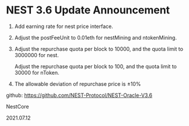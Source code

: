 # NEST 3.6 Update Announcement

1. Add earning rate for nest price interface.

2. Adjust the postFeeUnit to 0.01eth for nestMining and ntokenMining.

3. Adjust the repurchase quota per block to 10000, and the quota limit to 3000000 for nest.

   Adjust the repurchase quota per block to 100, and the quota limit to 30000 for nToken.

4. The allowable deviation of repurchase price is ±10%

github: https://github.com/NEST-Protocol/NEST-Oracle-V3.6

NestCore

2021.07.12